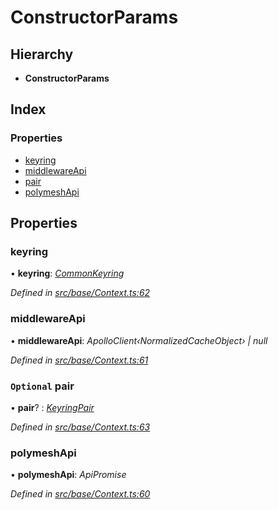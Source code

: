 # ConstructorParams

## Hierarchy

* **ConstructorParams**

## Index

### Properties

* [keyring](constructorparams.md#keyring)
* [middlewareApi](constructorparams.md#middlewareapi)
* [pair](constructorparams.md#optional-pair)
* [polymeshApi](constructorparams.md#polymeshapi)

## Properties

### keyring

• **keyring**: [_CommonKeyring_](../globals.md#commonkeyring)

_Defined in_ [_src/base/Context.ts:62_](https://github.com/PolymathNetwork/polymesh-sdk/blob/a0872cf4/src/base/Context.ts#L62)

### middlewareApi

• **middlewareApi**: _ApolloClient‹NormalizedCacheObject› \| null_

_Defined in_ [_src/base/Context.ts:61_](https://github.com/PolymathNetwork/polymesh-sdk/blob/a0872cf4/src/base/Context.ts#L61)

### `Optional` pair

• **pair**? : [_KeyringPair_](keyringpair.md)

_Defined in_ [_src/base/Context.ts:63_](https://github.com/PolymathNetwork/polymesh-sdk/blob/a0872cf4/src/base/Context.ts#L63)

### polymeshApi

• **polymeshApi**: _ApiPromise_

_Defined in_ [_src/base/Context.ts:60_](https://github.com/PolymathNetwork/polymesh-sdk/blob/a0872cf4/src/base/Context.ts#L60)

